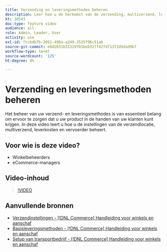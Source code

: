 ```yaml
---
title: Verzending en leveringsmethoden beheren
description: Leer hoe u de herkomst van de verzending, multiverzend, leverings kosten en dragerinstellingen voor uw winkel kunt configureren.
kt: 10543
doc-type: feature video
audience: all
role: Admin, Leader, User
activity: use
exl-id: fccbdb7b-2051-490a-a249-3525f96c51ab
source-git-commit: e8d2631b31319701beb327f42fdf1372d9dad9b7
workflow-type: tm+mt
source-wordcount: '125'
ht-degree: 0%

---
```


# Verzending en leveringsmethoden beheren

Het beheer van uw verzend- en leveringsmethodes is van essentieel belang om ervoor te zorgen dat u uw product in de handen van uw klanten kunt krijgen. In deze video leert u hoe u de instellingen van de verzendlocatie, multiverzend, leverkosten en vervoerder beheert.

## Voor wie is deze video?

- Winkelbeheerders
- eCommerce-managers

## Video-inhoud

>[!VIDEO](https://video.tv.adobe.com/v/343658?quality=12&learn=on)

## Aanvullende bronnen

- [Verzendinstellingen - [!DNL Commerce] Handleiding voor winkels en aanschaf](https://experienceleague.adobe.com/docs/commerce-admin/stores-sales/delivery/shipping-settings.html)
- [Basisleveringsmethoden - [!DNL Commerce] Handleiding voor winkels en aanschaf](https://experienceleague.adobe.com/docs/commerce-admin/stores-sales/delivery/delivery.html#basic-delivery-methods)
- [Setup van transportbedrijf - [!DNL Commerce] Handleiding voor winkels en aanschaf](https://experienceleague.adobe.com/docs/commerce-admin/stores-sales/delivery/shipping-carriers/carriers.html)
